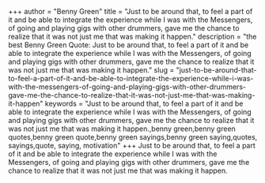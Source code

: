 +++
author = "Benny Green"
title = "Just to be around that, to feel a part of it and be able to integrate the experience while I was with the Messengers, of going and playing gigs with other drummers, gave me the chance to realize that it was not just me that was making it happen."
description = "the best Benny Green Quote: Just to be around that, to feel a part of it and be able to integrate the experience while I was with the Messengers, of going and playing gigs with other drummers, gave me the chance to realize that it was not just me that was making it happen."
slug = "just-to-be-around-that-to-feel-a-part-of-it-and-be-able-to-integrate-the-experience-while-i-was-with-the-messengers-of-going-and-playing-gigs-with-other-drummers-gave-me-the-chance-to-realize-that-it-was-not-just-me-that-was-making-it-happen"
keywords = "Just to be around that, to feel a part of it and be able to integrate the experience while I was with the Messengers, of going and playing gigs with other drummers, gave me the chance to realize that it was not just me that was making it happen.,benny green,benny green quotes,benny green quote,benny green sayings,benny green saying,quotes, sayings,quote, saying, motivation"
+++
Just to be around that, to feel a part of it and be able to integrate the experience while I was with the Messengers, of going and playing gigs with other drummers, gave me the chance to realize that it was not just me that was making it happen.
